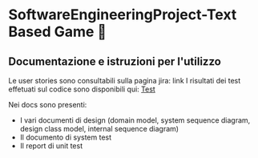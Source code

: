 # SoftwareEngineeringProject-Text Based Game :european_castle:

## Documentazione e istruzioni per l'utilizzo
Le user stories sono consultabili sulla pagina jira: link
I risultati dei test effetuati sul codice sono disponibili qui: [Test](https://htmlpreview.github.io/?https://github.com/bellins14/klotski_gruppo2/blob/docs/resources/TestResults.html)

Nei docs sono presenti:
* I vari documenti di design (domain model, system sequence diagram, design class model, internal sequence diagram)
* Il documento di system test
* Il report di unit test
